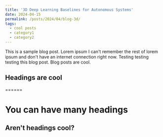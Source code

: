 ```yaml
---
title: '3D Deep Learning Baselines for Autonomous Systems'
date: 2024-04-15
permalink: /posts/2024/04/blog-3d/
tags:
  - cool posts
  - category1
  - category2
---
```


This is a sample blog post. Lorem ipsum I can't remember the rest of lorem ipsum and don't have an internet connection right now. Testing testing testing this blog post. Blog posts are cool.

## Headings are cool
======

You can have many headings
======

Aren't headings cool?
------
